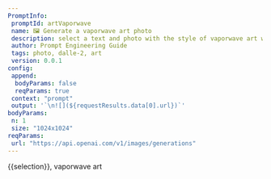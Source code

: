 ```yaml
---
PromptInfo:
 promptId: artVaporwave
 name: 🖼️ Generate a vaporwave art photo
 description: select a text and photo with the style of vaporwave art will be generated using Dalle-2
 author: Prompt Engineering Guide
 tags: photo, dalle-2, art
 version: 0.0.1
config:
 append:
  bodyParams: false
  reqParams: true
 context: "prompt"
 output: '`\n![](${requestResults.data[0].url})`'
bodyParams:
 n: 1
 size: "1024x1024"
reqParams:
 url: "https://api.openai.com/v1/images/generations"
---
```

{{selection}}, vaporwave art